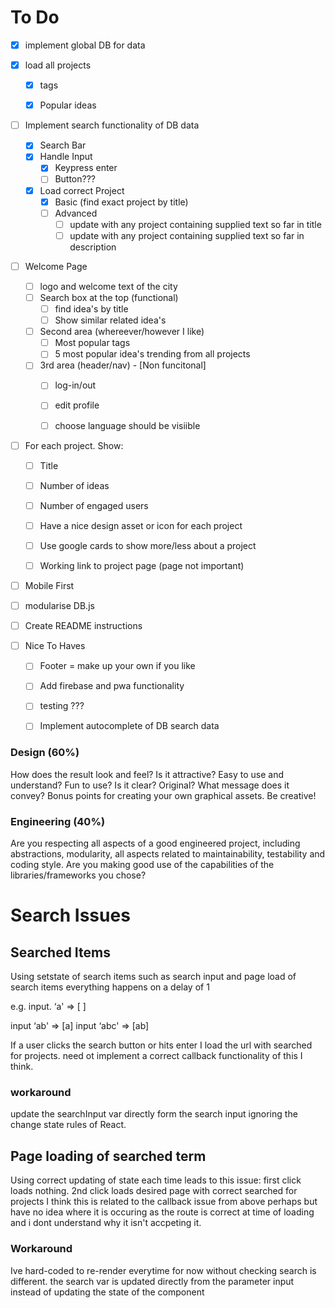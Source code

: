 # To Do

- [x] implement global DB for data

- [x] load all projects
    - [x] tags
    - [x] Popular ideas



- [ ] Implement search functionality of DB data
    - [x] Search Bar
    - [x] Handle Input
        - [x] Keypress enter
        - [ ] Button???
    - [x] Load correct Project
        - [x] Basic (find exact project by title)
        - [ ] Advanced
            - [ ] update with any project containing supplied text so far in title
            - [ ] update with any project containing supplied text so far in description

- [ ] Welcome Page
    - [ ] logo and welcome text of the city
    - [ ] Search box at the top (functional)
        - [ ] find idea's by title
        - [ ] Show similar related idea's
    - [ ] Second area (whereever/however I like)
        - [ ] Most popular tags
        - [ ] 5 most popular idea's trending from all projects
    - [ ] 3rd area (header/nav) - [Non funcitonal]
        - [ ] log-in/out
        - [ ] edit profile
        - [ ] choose language should be visiible


- [ ] For each project. Show:
    - [ ] Title
    - [ ] Number of ideas
    - [ ] Number of engaged users
    - [ ] Have a nice design asset or icon for each project
    - [ ] Use google cards to show more/less about a project
    - [ ] Working link to project page (page not important)


- [ ] Mobile First
    

- [ ] modularise DB.js


- [ ] Create README instructions



- [ ] Nice To Haves
    - [ ] Footer = make up your own if you like
    - [ ] Add firebase and pwa functionality
    - [ ] testing ???
    - [ ] Implement autocomplete of DB search data







### Design (60%)
How does the result look and feel? Is it attractive? Easy to use and understand? Fun to use? Is it clear? Original? What message does it convey? Bonus points for creating your own graphical assets. Be creative!

### Engineering (40%)
Are you respecting all aspects of a good engineered project, including abstractions, modularity, all aspects related to maintainability, testability and coding style. Are you making good use of the capabilities of the libraries/frameworks you chose?



# Search Issues

## Searched Items
Using setstate of search items such as search input and page load of search items everything happens on a delay of 1

e.g.
input. ‘a' => [  ]

input ‘ab' => [a]
input ‘abc' => [ab]

If a user clicks the search button or hits enter I load the url with searched for projects.  need ot implement a correct callback functionality of this I think.

### workaround
 update the searchInput var directly form the search input ignoring the change state rules of React.


## Page loading of searched term

Using correct updating of state each time leads to this issue: 
first click loads nothing.
2nd click loads desired page with correct searched for projects
I think this is related to the callback issue from above perhaps but have no idea where it is occuring as the route is correct at time of loading and i dont understand why it isn't accpeting it.

### Workaround
Ive hard-coded to re-render everytime for now without checking search is different.
the search var is updated directly from the parameter input instead of updating the state of the component
